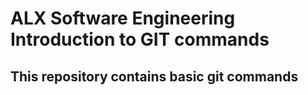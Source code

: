 # ALX Software Engineering Introduction to GIT commands

## This repository contains basic git commands
